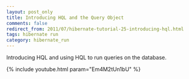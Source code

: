 ```yaml
---           
layout: post_only
title: Introducing HQL and the Query Object
comments: false
redirect_from: 2011/07/hibernate-tutorial-25-introducing-hql.html
tags: hibernate run
category: hibernate_run
---
```


Introducing HQL and using HQL to run queries on the database.

{% include youtube.html param="Em4M2tUn1bU" %}
